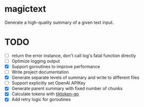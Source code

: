 # magictext

Generate a high-quality summary of a given text input.

# TODO

- [ ] return the error instance, don't call log's fatal function directly
- [ ] Optimize logging output
- [x] Support goroutines to improve performance
- [ ] Write project documentation
- [x] Generate separate levels of summary and write to different files
- [ ] Support explicitly set OpenAI APIKey
- [x] Generate parent summary with fixed number of chunks
- [x] Calculate tokens with [tiktoken-go](https://github.com/pkoukk/tiktoken-go)
- [x] Add retry logic for goroutines
